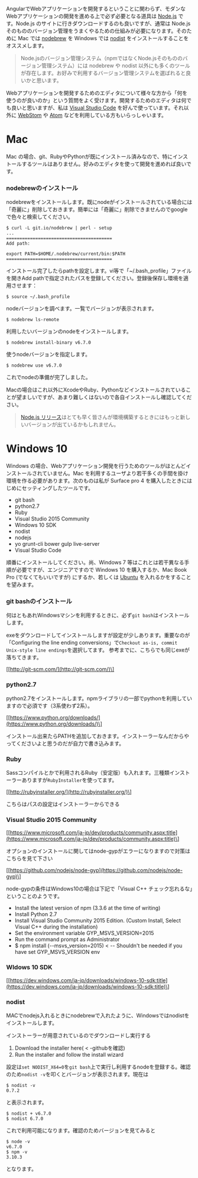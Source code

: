 AngularでWebアプリケーションを開発するということに関わらず、モダンなWebアプリケーションの開発を進める上で必ず必要となる道具は [Node.js](https://nodejs.org/ja/) です。Node.js のサイトに行きダウンロードするのも良いですが、通常は Node.js そのもののバージョン管理をうまくやるための仕組みが必要になります。そのために Mac では [nodebrew](https://github.com/hokaccha/nodebrew) を Windows では [nodist](https://github.com/marcelklehr/nodist) をインストールすることをオススメします。

> Node.jsのバージョン管理システム（npmではなくNode.jsそのもののバージョン管理システム）には nodebrew や nodist 以外にも多くのツールが存在します。お好みで利用するバージョン管理システムを選ばれると良いかと思います。

Webアプリケーションを開発するためのエディタについて様々な方から「何を使うのが良いのか」という質問をよく受けます。開発するためのエディタは何でも良いと思いますが、私は [Visual Studio Code](https://code.visualstudio.com/) を好んで使っています。それ以外に [WebStom](https://www.jetbrains.com/webstorm/) や [Atom](https://atom.io/) などを利用している方もいらっしゃいます。

# Mac

Mac の場合、git、RubyやPythonが既にインストール済みなので、特にインストールするツールはありません。好みのエディタを使って開発を進めれば良いです。

### nodebrewのインストール

nodebrewをインストールします。既にnodeがインストールされている場合には「奇麗に」削除しておきます。簡単には「奇麗に」削除できませんのでgoogleで色々と検索してください。

```
$ curl -L git.io/nodebrew | perl - setup
...
========================================
Add path:

export PATH=$HOME/.nodebrew/current/bin:$PATH
========================================
```

インストール完了したらpathを設定します。vi等で「~/.bash\_profile」ファイルを開きAdd pathで指定されたパスを登録してください。登録後保存し環境を適用させます：

```
$ source ~/.bash_profile
```

nodeバージョンを調べます。一覧でバージョンが表示されます。

```
$ nodebrew ls-remote
```

利用したいバージョンのnodeをインストールします。

```
$ nodebrew install-binary v6.7.0
```

使うnodeバージョンを指定します。

```
$ nodebrew use v6.7.0
```

これでnodeの準備が完了しました。

Macの場合はこれ以外にXcodeやRuby、Pythonなどインストールされていることが望ましいですが、あまり難しくはないので各自インストールし確認してください。

> [Node.js リリース](https://github.com/nodejs/node/releases)はとても早く皆さんが環境構築するときにはもっと新しいバージョンが出ているかもしれません。

# Windows 10

Windows の場合、Webアプリケーション開発を行うためのツールがほとんどインストールされていません。Mac を利用するユーザより若干多くの手間を掛け環境を作る必要があります。次のものは私が Surface pro 4 を購入したときにはじめにセッティングしたツールです。

* git bash
* python2.7
* Ruby
* Visual Studio 2015 Community
* Windows 10 SDK
* nodist
* nodejs
* yo grunt-cli bower gulp live-server
* Visual Studio Code

順番にインストールしてください。尚、Windows 7 等はこれとは若干異なる手順が必要ですが、エンジニアですので Windows 10 を購入するか、Mac Book Pro \(でなくてもいいですが\) にするか、若しくは [Ubuntu](https://www.ubuntu.com/) を入れるかをすることを望みます。

### git bashのインストール

何はともあれWindowsマシンを利用するときに、必ず`git bash`はインストールします。

exeをダウンロードしてインストールしますが設定が少しあります。重要なのが「Configuring the line ending conversions」で`Checkout as-is, commit Unix-style line endings`を選択してます。 参考までに、こちらでも同じexeが落ちてきます。

\[[http://git-scm.com/](http://git-scm.com/)\]

### python2.7

python2.7をインストールします。npmライブラリの一部でpythonを利用していますので必須です（3系使わず2系）。

\[[https://www.python.org/downloads/](https://www.python.org/downloads/)\]

インストール出来たらPATHを追加しておきます。インストーラーなんだからやってくださいよと思うのだが自力で書き込みます。

### Ruby

Sassコンパイルとかで利用されるRuby（安定版）も入れます。三種類インストーラーありますが`RubyInstaller`を使ってます。

\[[http://rubyinstaller.org/](http://rubyinstaller.org/)\]

こちらはパスの設定はインストーラーからできる

### Visual Studio 2015 Community

\[[https://www.microsoft.com/ja-jp/dev/products/community.aspx:title](https://www.microsoft.com/ja-jp/dev/products/community.aspx:title)\]

オプションのインストールに関してはnode-gypがエラーになりますので対策はこちらを見て下さい

\[[https://github.com/nodejs/node-gyp](https://github.com/nodejs/node-gyp)\]

node-gypの条件はWindows10の場合は下記で「Visual C++ チェック忘れるな」ということのようです。

* Install the latest version of npm \(3.3.6 at the time of writing\)
* Install Python 2.7
* Install Visual Studio Community 2015 Edition. \(Custom Install, Select Visual C++ during the installation\)
* Set the environment variable GYP\_MSVS\_VERSION=2015
* Run the command prompt as Administrator
* $ npm install \(--msvs\_version=2015\) 
  &lt;
  -- Shouldn't be needed if you have set GYP\_MSVS\_VERSION env

### WIdows 10 SDK

\[[https://dev.windows.com/ja-jp/downloads/windows-10-sdk:title](https://dev.windows.com/ja-jp/downloads/windows-10-sdk:title)\]

### nodist

MACでnodejs入れるときにnodebrewで入れたように、Windowsではnodistをインストールします。

インストーラーが用意されているのでダウンロードし実行する

1. Download the installer here\(
   &lt;
   -githubを確認\)
2. Run the installer and follow the install wizard

設定は`set NODIST_X64=0`を`git bash`上で実行し利用するnodeを登録する。確認のため`nodist -v`を叩くとバージョンが表示されます。現在は

```
$ nodist -v
0.7.2
```

と表示されます。

```
$ nodist + v6.7.0
$ nodist 6.7.0
```

これで利用可能になります。確認のためバージョンを見てみると

```
$ node -v
v6.7.0
$ npm -v
3.10.3
```

となります。

